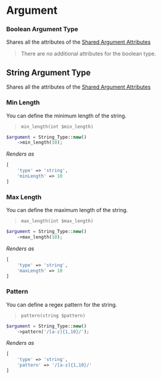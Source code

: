 # Argument

### Boolean Argument Type

Shares all the attributes of the [Shared Argument Attributes](./shared-attributes.md)

> There are no additional attributes for the boolean type.


## String Argument Type

Shares all the attributes of the [Shared Argument Attributes](./shared-attributes.md)

### Min Length

You can define the minimum length of the string.

> `min_length(int $min_length)`

```php
$argument = String_Type::new()
    ->min_length(10);
```

*Renders as* 
```php
[
    'type' => 'string',
    'minLength' => 10
]
```

### Max Length

You can define the maximum length of the string.

> `max_length(int $max_length)`

```php
$argument = String_Type::new()
    ->max_length(10);
```

*Renders as* 
```php
[
    'type' => 'string',
    'maxLength' => 10
]
```

### Pattern

You can define a regex pattern for the string.

> `pattern(string $pattern)`

```php
$argument = String_Type::new()
    ->pattern('/[a-z]{1,10}/');
```

*Renders as* 
```php
[
    'type' => 'string',
    'pattern' => '/[a-z]{1,10}/'
]
```
